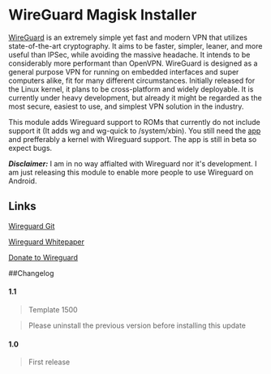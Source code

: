# WireGuard Magisk Installer

[WireGuard](https://www.wireguard.com/) is an extremely simple yet fast and modern VPN that utilizes state-of-the-art cryptography. It aims to be faster, simpler, leaner, and more useful than IPSec, while avoiding the massive headache. It intends to be considerably more performant than OpenVPN. WireGuard is designed as a general purpose VPN for running on embedded interfaces and super computers alike, fit for many different circumstances. Initially released for the Linux kernel, it plans to be cross-platform and widely deployable. It is currently under heavy development, but already it might be regarded as the most secure, easiest to use, and simplest VPN solution in the industry.

This module adds Wireguard support to ROMs that currently do not include support it (It adds wg and wg-quick to /system/xbin). You still need the [app](https://play.google.com/store/apps/details?id=com.wireguard.android) and prefferably a kernel with Wireguard support. The app is still in beta so expect bugs.

***Disclaimer:*** I am in no way affialted with Wireguard nor it's development. I am just releasing this module to enable more people to use Wireguard on Android.

## Links

[Wireguard Git](https://git.zx2c4.com/WireGuard/)

[Wireguard Whitepaper](https://www.wireguard.com/papers/wireguard.pdf)

[Donate to Wireguard](https://www.wireguard.com/donations/)

##Changelog


#### 1.1

>Template 1500

>Please uninstall the previous version before installing this update

#### 1.0

>First release
